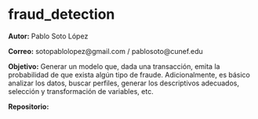 # fraud_detection

<p><strong>Autor:</strong> Pablo Soto L&oacute;pez</p>
<p><strong>Correo:</strong> sotopablolopez@gmail.com / pablosoto@cunef.edu</p>
<p><strong>Objetivo:</strong> Generar un modelo que, dada una transacci&oacute;n, emita la probabilidad de que exista alg&uacute;n tipo de fraude. Adicionalmente, es b&aacute;sico analizar los datos, buscar perfiles, generar los descriptivos adecuados, selecci&oacute;n y transformaci&oacute;n de variables, etc.</p>
<p><strong>Repositorio:</strong> </p>
